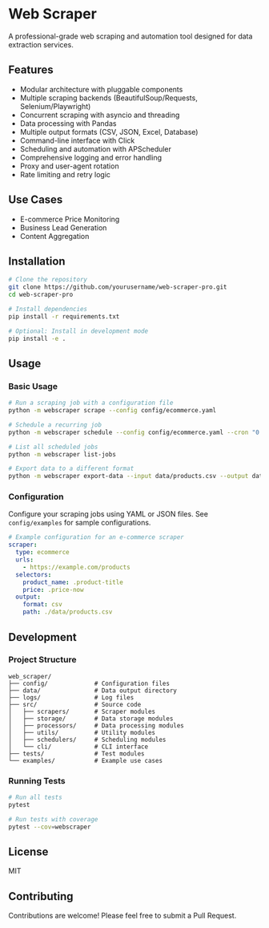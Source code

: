 # Web Scraper

A professional-grade web scraping and automation tool designed for data extraction services.

## Features

- Modular architecture with pluggable components
- Multiple scraping backends (BeautifulSoup/Requests, Selenium/Playwright)
- Concurrent scraping with asyncio and threading
- Data processing with Pandas
- Multiple output formats (CSV, JSON, Excel, Database)
- Command-line interface with Click
- Scheduling and automation with APScheduler
- Comprehensive logging and error handling
- Proxy and user-agent rotation
- Rate limiting and retry logic

## Use Cases

- E-commerce Price Monitoring
- Business Lead Generation
- Content Aggregation

## Installation

```bash
# Clone the repository
git clone https://github.com/yourusername/web-scraper-pro.git
cd web-scraper-pro

# Install dependencies
pip install -r requirements.txt

# Optional: Install in development mode
pip install -e .
```

## Usage

### Basic Usage

```bash
# Run a scraping job with a configuration file
python -m webscraper scrape --config config/ecommerce.yaml

# Schedule a recurring job
python -m webscraper schedule --config config/ecommerce.yaml --cron "0 */6 * * *"

# List all scheduled jobs
python -m webscraper list-jobs

# Export data to a different format
python -m webscraper export-data --input data/products.csv --output data/products.json
```

### Configuration

Configure your scraping jobs using YAML or JSON files. See `config/examples` for sample configurations.

```yaml
# Example configuration for an e-commerce scraper
scraper:
  type: ecommerce
  urls:
    - https://example.com/products
  selectors:
    product_name: .product-title
    price: .price-now
  output:
    format: csv
    path: ./data/products.csv
```

## Development

### Project Structure

```
web_scraper/
├── config/             # Configuration files
├── data/               # Data output directory
├── logs/               # Log files
├── src/                # Source code
│   ├── scrapers/       # Scraper modules
│   ├── storage/        # Data storage modules
│   ├── processors/     # Data processing modules
│   ├── utils/          # Utility modules
│   ├── schedulers/     # Scheduling modules
│   └── cli/            # CLI interface
├── tests/              # Test modules
└── examples/           # Example use cases
```

### Running Tests

```bash
# Run all tests
pytest

# Run tests with coverage
pytest --cov=webscraper
```

## License

MIT

## Contributing

Contributions are welcome! Please feel free to submit a Pull Request.